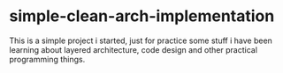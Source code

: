 # simple-clean-arch-implementation

This is a simple project i started, just for practice some stuff i have been learning about layered architecture, code design and other practical programming things.
